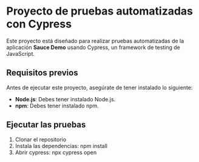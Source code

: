 # Proyecto de pruebas automatizadas con Cypress

Este proyecto está diseñado para realizar pruebas automatizadas de la aplicación **Sauce Demo** usando Cypress, un framework de testing de JavaScript. 
## Requisitos previos 
Antes de ejecutar este proyecto, asegúrate de tener instalado lo siguiente: 
- **Node.js**: Debes tener instalado Node.js.
- **npm**: Debes tener instalado npm.

## Ejecutar las pruebas 
1. Clonar el repositorio
2. Instala las dependencias: npm install
3. Abrir cypress: npx cypress open
